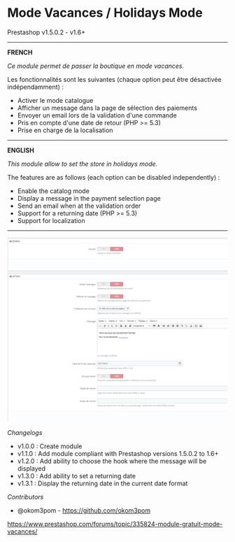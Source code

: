 Mode Vacances / Holidays Mode
============

Prestashop v1.5.0.2 - v1.6+

---

**FRENCH**

*Ce module permet de passer la boutique en mode vacances.*

Les fonctionnalités sont les suivantes (chaque option peut être désactivée indépendamment) :

* Activer le mode catalogue
* Afficher un message dans la page de sélection des paiements
* Envoyer un email lors de la validation d'une commande
* Pris en compte d'une date de retour (PHP >= 5.3)
* Prise en charge de la localisation

---
**ENGLISH**

*This module allow to set the store in holidays mode.*

The features are as follows (each option can be disabled independently) :

* Enable the catalog mode
* Display a message in the payment selection page 
* Send an email when at the validation order
* Support for a returning date (PHP >= 5.3)
* Support for localization 

---

![Module Screenshot](readme-screenshot.png)

*Changelogs*

* v1.0.0 : Create module
* v1.1.0 : Add module compliant with Prestashop versions 1.5.0.2 to 1.6+
* v1.2.0 : Add ability to choose the hook where the message will be displayed
* v1.3.0 : Add ability to set a returning date
* v1.3.1 : Display the returning date in the current date format

*Contributors*

* @okom3pom - https://github.com/okom3pom

https://www.prestashop.com/forums/topic/335824-module-gratuit-mode-vacances/
